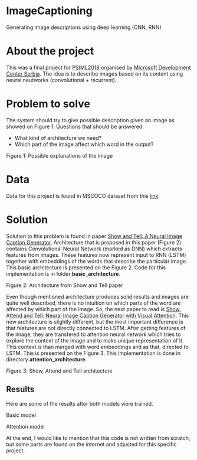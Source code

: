 # ImageCaptioning
Generating image descriptions using deep learning (CNN, RNN)

# About the project

This was a final project for [PSIML2018](http://psiml.petnica.rs/) organised by [Microsoft Development Center Serbia](https://www.microsoft.com/sr-latn-rs/mdcs). The idea is to describe images based on its content using neural neutworks (convolutional + recurrent).

# Problem to solve

The system should try to give possible description given an image as showed on Figure 1. 
Questions that should be answered: 
- What kind of architecture we need?
- Which part of the image affect which word in the output?

Figure 1: Possible explanations of the image

# Data

Data for this project is found in MSCOCO dataset from this [link](http://cocodataset.org/#download).


# Solution

Solution to this problem is found in paper [Show and Tell: A Neural Image Caption Generator](https://arxiv.org/abs/1411.4555). 
Architecture that is proposed in this paper (Figure 2) contains Convolutional Neural Network (marked as DNN) which extracts features from images. These features now represent input to RNN (LSTM) together with embeddings of the words that describe the particular image. This basic architecture is presented on the Figure 2. Code for this implementation is in folder **basic_architecture**.  

Figure 2: Architecture from Show and Tell paper


Even though mentioned architecture produces solid results and images are quite well described, there is no intuition on which parts of the word are affected by which part of the image. So, the next paper to read is [Show, Attend and Tell: Neural Image Caption Generator with Visual Attention](https://arxiv.org/abs/1502.03044). This new architecture is slightly different, but the most important difference is that features are not directly connected to LSTM. After getting features of the image, they are transfered to attention neural network which tries to explore the context of the image and to make unique representation of it. This context is than merged with word embeddings and as that, directed to LSTM. This is presented on the Figure 3.
This implementation is done in directory **attention_architecture**.

Figure 3: Show, Attend and Tell architecture

## Results

Here are some of the results after both models were trained. 

Basic model

Attention model



At the end, I would like to mention that this code is not written from scratch, but some parts are found on the internet and adjusted for this specific project.



